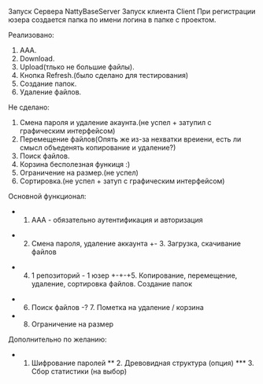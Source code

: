 Запуск Сервера NattyBaseServer
Запуск клиента Client
При регистрации юзера создается папка по имени логина в папке с проектом.

Реализовано:
1. AAA.
2. Download.
3. Upload(тлько не большие файлы).
4. Кнопка Refresh.(было сделано для тестирования)
5. Создание папок.
6. Удаление файлов.

Не сделано:
1. Смена пароля и удаление акаунта.(не успел + затупил с графическим интерфейсом)
2. Перемещение файлов(Опять же из-за нехватки вреиени, есть ли смысл объеденять копирование и удаление?)
3. Поиск файлов.
4. Корзина бесполезная функиця :)
5. Ограничение на размер.(не успел)
6. Сортировка.(не успел + затуп с графическим интерфейсом)

Основной функционал:
+    1. ААА - обязательно аутентификация и авторизация
-    2. Смена пароля, удаление аккаунта
+-   3. Загрузка, скачивание файлов
+    4. 1 репозиторий - 1 юзер
+-+-+5. Копирование, перемещение, удаление, сортировка файлов. Создание папок
-    6. Поиск файлов
-?   7. Пометка на удаление / корзина
-    8. Ограничение на размер

Дополнительно по желанию:
*   1. Шифрование паролей
**  2. Древовидная структура (опция)
*** 3. Сбор статистики (на выбор)